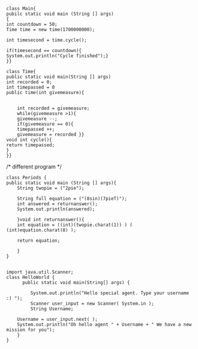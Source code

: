 
	class Main{
	pubilc static void main (String [] args)
	{
	int countdown = 50;
	Time time = new time(1700000000);
	
	int timesecond = time.cycle();
	
	if(timesecond == countdown){
	System.out.println("Cycle finished");}
	}}

	class Time{	
	public static void main(String [] args)
	int recorded = 0;
	int timepassed = 0
	public time(int givemeasure){
	
		
		int recorded = givemeasure;
		while(givemeasure >1){
		givemeasure --;
		if(givemeasure == 0){
		timepassed ++;
		givemeasure = recorded }}
 	void int cycle(){
	return timepassed;	
	}
	}}

/* different program */

	class Periods {
	public static void main (String [] args){
		String twopie = ("2pie");

		String full equation = ("(8sin)(7pieT)");
		int answered = returnanswer();
		System.out.println(answered);
		
		}void int returnanswer(){
		int equation = ((int)(twopie.charat(1)) ) ( (int)equation.charat(8) );
		
		return equation;
		
		}
	}


    import java.util.Scanner;
    class HelloWorld {
          public static void main(String[] args) {
       
             System.out.println("Hello special agent. Type your username :) ");
             Scanner user_input = new Scanner( System.in );
             String Username;
     
        Username = user_input.next( );
        System.out.println("Oh hello agent " + Username + " We have a new mission for you");
        }
    }

